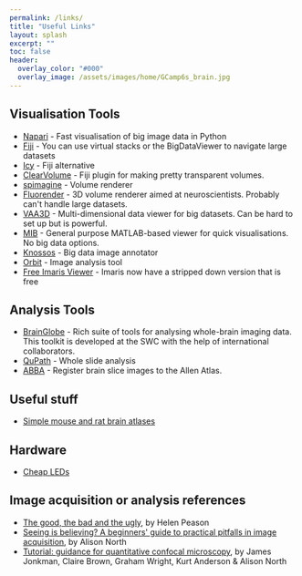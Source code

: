 ```yaml
---
permalink: /links/
title: "Useful Links"
layout: splash
excerpt: ""
toc: false
header:
  overlay_color: "#000"
  overlay_image: /assets/images/home/GCamp6s_brain.jpg
---
```





## Visualisation Tools
- [Napari](https://napari.org/) - Fast visualisation of big image data in Python
- [Fiji](https://fiji.sc/) - You can use virtual stacks or the BigDataViewer to navigate large datasets
- [Icy](http://icy.bioimageanalysis.org/) - Fiji alternative
- [ClearVolume](https://imagej.net/ClearVolume) - Fiji plugin for making pretty transparent volumes.
- [spimagine](https://github.com/maweigert/spimagine) - Volume renderer
- [Fluorender](http://www.sci.utah.edu/software/fluorender.html) - 3D volume renderer aimed at neuroscientists. Probably can't handle large datasets.
- [VAA3D](http://home.penglab.com/proj/vaa3d/home/index.html) - Multi-dimensional data viewer for big datasets. Can be hard to set up but is powerful.
- [MIB](http://mib.helsinki.fi/index.html) - General purpose MATLAB-based viewer for quick visualisations. No big data options. 
- [Knossos](https://knossos.app/) - Big data image annotator
- [Orbit](http://www.orbit.bio/) - Image analysis tool
- [Free Imaris Viewer](https://imaris.oxinst.com/imaris-viewer) - Imaris now have a stripped down version that is free


## Analysis Tools
- [BrainGlobe](https://brainglobe.info/) - Rich suite of tools for analysing whole-brain imaging data. This toolkit is developed at the SWC with the help of international collaborators. 
- [QuPath](https://qupath.github.io/) - Whole slide analysis
- [ABBA](https://biop.github.io/ijp-imagetoatlas/registration.html) - Register brain slice images to the Allen Atlas.


## Useful stuff
- [Simple mouse and rat brain atlases](http://labs.gaidi.ca/mouse-brain-atlas/)


## Hardware
- [Cheap LEDs](https://i-led.co.uk/LED-Light-Engines/LED-PowerStars/Oslon.php)


## Image acquisition or analysis references
- [The good, the bad and the ugly](https://www.nature.com/articles/447138a), by Helen Peason
- [Seeing is believing? A beginners' guide to practical pitfalls in image acquisition](https://rupress.org/jcb/article/172/1/9/52153/Seeing-is-believing-A-beginners-guide-to-practical), by Alison North
- [Tutorial: guidance for quantitative confocal microscopy](https://www.nature.com/articles/s41596-020-0313-9), by James Jonkman, Claire Brown, Graham Wright, Kurt Anderson & Alison North 

